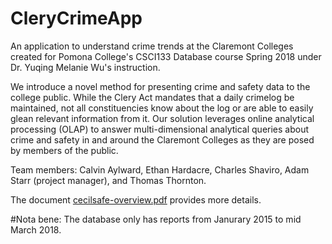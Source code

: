 # CleryCrimeApp
An application to understand crime trends at the Claremont Colleges created for Pomona College's CSCI133 Database course Spring 2018 under Dr. Yuqing Melanie Wu's instruction.

We introduce a novel method for presenting crime and safety data to the college public. 
While the Clery Act mandates that a daily crimelog be maintained, not all constituencies know about the log or are able to easily glean relevant information from it. 
Our solution leverages online analytical processing (OLAP) to answer multi-dimensional analytical queries about crime and safety in and around the Claremont Colleges as they are posed by members of the public. 

Team members: Calvin Aylward, Ethan Hardacre, Charles Shaviro, Adam Starr (project manager), and Thomas Thornton. 

The document [cecilsafe-overview.pdf](https://github.com/acstarr/CleryCrimeApp/blob/master/cecilsafe-overview.pdf) provides more details. 

#Nota bene: The database only has reports from Janurary 2015 to mid March 2018. 
